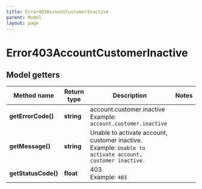 ```yaml
---
title: Error403AccountCustomerInactive
parent: Model
layout: page
---
```


# Error403AccountCustomerInactive

## Model getters

Method name | Return type | Description | Notes
------------ | ------------- | ------------- | -------------
**getErrorCode()** | **string** | account.customer.inactive <br>Example: `account.customer.inactive` |
**getMessage()** | **string** | Unable to activate account, customer inactive. <br>Example: `Unable to activate account, customer inactive.` |
**getStatusCode()** | **float** | 403 <br>Example: `403` |

